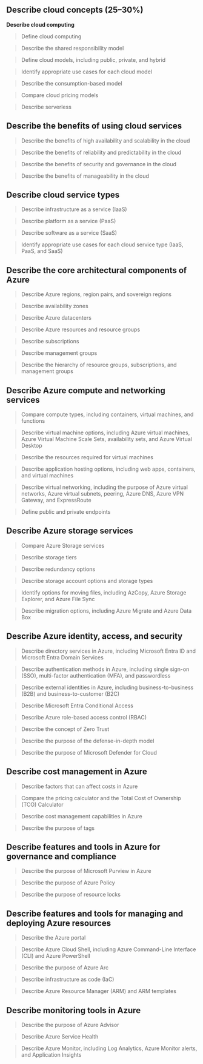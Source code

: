 <h2>Describe cloud concepts (25–30%)</h2>

__Describe cloud computing__

>Define cloud computing

>Describe the shared responsibility model

>Define cloud models, including public, private, and hybrid

>Identify appropriate use cases for each cloud model

>Describe the consumption-based model

>Compare cloud pricing models

>Describe serverless

<h2>Describe the benefits of using cloud services</h2>

>Describe the benefits of high availability and scalability in the cloud

>Describe the benefits of reliability and predictability in the cloud

>Describe the benefits of security and governance in the cloud

>Describe the benefits of manageability in the cloud

<h2>Describe cloud service types</h2>

>Describe infrastructure as a service (IaaS)

>Describe platform as a service (PaaS)

>Describe software as a service (SaaS)

>Identify appropriate use cases for each cloud service type (IaaS, PaaS, and SaaS)

<h2>Describe the core architectural components of Azure</h2>

>Describe Azure regions, region pairs, and sovereign regions

>Describe availability zones

>Describe Azure datacenters

>Describe Azure resources and resource groups

>Describe subscriptions

>Describe management groups

>Describe the hierarchy of resource groups, subscriptions, and management groups

<h2>Describe Azure compute and networking services</h2>

>Compare compute types, including containers, virtual machines, and functions

>Describe virtual machine options, including Azure virtual machines, Azure Virtual Machine Scale Sets, availability sets, and Azure Virtual Desktop

>Describe the resources required for virtual machines

>Describe application hosting options, including web apps, containers, and virtual machines

>Describe virtual networking, including the purpose of Azure virtual networks, Azure virtual subnets, peering, Azure DNS, Azure VPN Gateway, and ExpressRoute

>Define public and private endpoints

<h2>Describe Azure storage services</h2>

>Compare Azure Storage services

>Describe storage tiers

>Describe redundancy options

>Describe storage account options and storage types

>Identify options for moving files, including AzCopy, Azure Storage Explorer, and Azure File Sync

>Describe migration options, including Azure Migrate and Azure Data Box

<h2>Describe Azure identity, access, and security</h2>

>Describe directory services in Azure, including Microsoft Entra ID and Microsoft Entra Domain Services

>Describe authentication methods in Azure, including single sign-on (SSO), multi-factor authentication (MFA), and passwordless

>Describe external identities in Azure, including business-to-business (B2B) and business-to-customer (B2C)

>Describe Microsoft Entra Conditional Access

>Describe Azure role-based access control (RBAC)

>Describe the concept of Zero Trust

>Describe the purpose of the defense-in-depth model

>Describe the purpose of Microsoft Defender for Cloud

<h2>Describe cost management in Azure</h2>

>Describe factors that can affect costs in Azure

>Compare the pricing calculator and the Total Cost of Ownership (TCO) Calculator

>Describe cost management capabilities in Azure

>Describe the purpose of tags

<h2>Describe features and tools in Azure for governance and compliance</h2>

>Describe the purpose of Microsoft Purview in Azure

>Describe the purpose of Azure Policy

>Describe the purpose of resource locks

<h2>Describe features and tools for managing and deploying Azure resources</h2>

>Describe the Azure portal

>Describe Azure Cloud Shell, including Azure Command-Line Interface (CLI) and Azure PowerShell

>Describe the purpose of Azure Arc

>Describe infrastructure as code (IaC)

>Describe Azure Resource Manager (ARM) and ARM templates

<h2>Describe monitoring tools in Azure</h2>

>Describe the purpose of Azure Advisor

>Describe Azure Service Health

>Describe Azure Monitor, including Log Analytics, Azure Monitor alerts, and Application Insights
